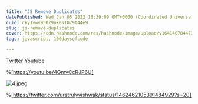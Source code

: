 ```yaml
---
title: "JS Remove Duplicates"
datePublished: Wed Jan 05 2022 18:39:09 GMT+0000 (Coordinated Universal Time)
cuid: cky1vwv95079ok0s1079t44e9
slug: js-remove-duplicates
cover: https://cdn.hashnode.com/res/hashnode/image/upload/v1641407844733/5jLynEUiE.png
tags: javascript, 100daysofcode

---
```


 [Twitter](https://twitter.com/urstrulyvishwak/status/1462462105391484929?s=20)  [Youtube](https://youtu.be/4GmvCcRJP6U) 


%[https://youtu.be/4GmvCcRJP6U]


![4.jpeg](https://cdn.hashnode.com/res/hashnode/image/upload/v1641407890528/zHFA5_0tO.jpeg)


%[https://twitter.com/urstrulyvishwak/status/1462462105391484929?s=20]
